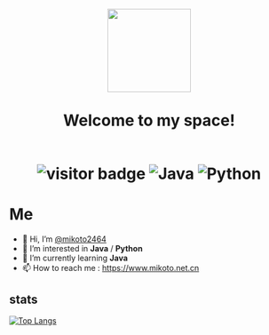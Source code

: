 <h1 align="center">
  <br>
  <a href="https://www.mikoto.net.cn" alt="logo" ><img src="https://s4.ax1x.com/2022/01/09/7FAs29.jpg" width="150" /></a>
  <br><br>
  Welcome to my space!
  <br><br>
  
  ![visitor badge](https://visitor-badge.laobi.icu/badge?page_id=mikoto2464.visitor-badge)
  ![Java](https://img.shields.io/badge/Java-blue?style=plastic&logoColor=FFFFFF&logo=java&color=3776AB)
  ![Python](https://img.shields.io/badge/Python-blue?style=plastic&logoColor=FFFFFF&logo=python&color=3776AB)
</h1>

# Me

- 👋 Hi, I’m [@mikoto2464](https://github.com/mikoto2464)
- 👀 I’m interested in **Java** / **Python**
- 🌱 I’m currently learning **Java**
- 📫 How to reach me : <https://www.mikoto.net.cn>

## stats
[![Top Langs](https://github-readme-stats.vercel.app/api/top-langs/?username=mikoto2464&layout=compact&count_private=true&show_icons=true&theme=tokyonight)](https://github.com/anuraghazra/github-readme-stats)
